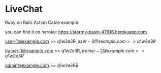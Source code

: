 # LiveChat
Ruby on Rails Action Cable example


you can find it on heroku: https://stormy-basin-47916.herokuapp.com


user-1@example.com >> q1w2e3R$, user-2@example.com >> q1w2e3R$

trainer-1@example.com >> q1w2e3R$, trainer-2@example.com >> q1w2e3R$

admin@example.com >> q1w2e3R$